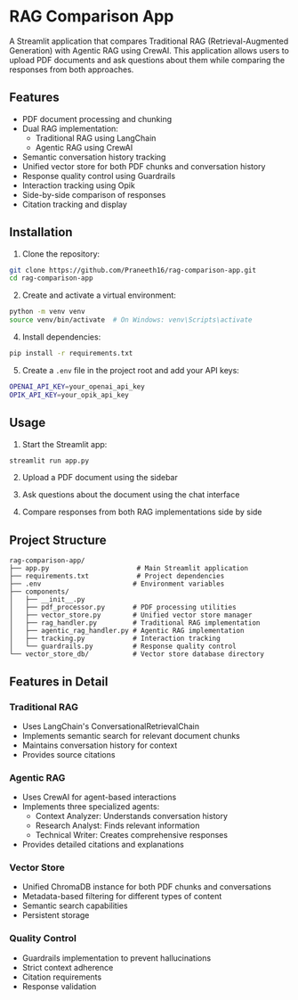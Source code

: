 # RAG Comparison App

A Streamlit application that compares Traditional RAG (Retrieval-Augmented Generation) with Agentic RAG using CrewAI. This application allows users to upload PDF documents and ask questions about them while comparing the responses from both approaches.

## Features

- PDF document processing and chunking
- Dual RAG implementation:
  - Traditional RAG using LangChain
  - Agentic RAG using CrewAI
- Semantic conversation history tracking
- Unified vector store for both PDF chunks and conversation history
- Response quality control using Guardrails
- Interaction tracking using Opik
- Side-by-side comparison of responses
- Citation tracking and display

## Installation

1. Clone the repository:
```bash
git clone https://github.com/Praneeth16/rag-comparison-app.git
cd rag-comparison-app
```

2. Create and activate a virtual environment:
```bash
python -m venv venv
source venv/bin/activate  # On Windows: venv\Scripts\activate
```

4. Install dependencies:
```bash
pip install -r requirements.txt
```

5. Create a `.env` file in the project root and add your API keys:
```bash
OPENAI_API_KEY=your_openai_api_key
OPIK_API_KEY=your_opik_api_key
```

## Usage

1. Start the Streamlit app:
```bash
streamlit run app.py
```

2. Upload a PDF document using the sidebar

3. Ask questions about the document using the chat interface

4. Compare responses from both RAG implementations side by side

## Project Structure

```
rag-comparison-app/
├── app.py                      # Main Streamlit application
├── requirements.txt            # Project dependencies
├── .env                       # Environment variables
├── components/
│   ├── __init__.py
│   ├── pdf_processor.py       # PDF processing utilities
│   ├── vector_store.py        # Unified vector store manager
│   ├── rag_handler.py         # Traditional RAG implementation
│   ├── agentic_rag_handler.py # Agentic RAG implementation
│   ├── tracking.py            # Interaction tracking
│   └── guardrails.py          # Response quality control
└── vector_store_db/           # Vector store database directory
```

## Features in Detail

### Traditional RAG
- Uses LangChain's ConversationalRetrievalChain
- Implements semantic search for relevant document chunks
- Maintains conversation history for context
- Provides source citations

### Agentic RAG
- Uses CrewAI for agent-based interactions
- Implements three specialized agents:
  - Context Analyzer: Understands conversation history
  - Research Analyst: Finds relevant information
  - Technical Writer: Creates comprehensive responses
- Provides detailed citations and explanations

### Vector Store
- Unified ChromaDB instance for both PDF chunks and conversations
- Metadata-based filtering for different types of content
- Semantic search capabilities
- Persistent storage

### Quality Control
- Guardrails implementation to prevent hallucinations
- Strict context adherence
- Citation requirements
- Response validation
